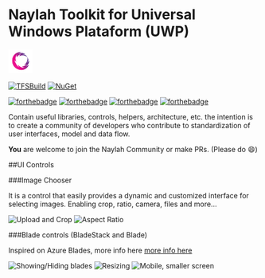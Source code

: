 
# Naylah Toolkit for Universal Windows Plataform (UWP)

<img src="https://raw.githubusercontent.com/NaylahProject/Naylah.Toolkit.UWP/master/NaylahLogo.png" width="48">

[![TFSBuild](https://softincloud.visualstudio.com/DefaultCollection/_apis/public/build/definitions/5b360ddf-7ff3-4c1d-93f6-2e82ed850c7e/43/badge)](https://softincloud.visualstudio.com/DefaultCollection/Naylah%20Services)
[![NuGet](https://img.shields.io/nuget/v/Naylah.Toolkit.UWP.svg?style=flat-square)](https://www.nuget.org/packages/Naylah.Toolkit.UWP/)

[![forthebadge](http://forthebadge.com/images/badges/built-with-love.svg)](http://forthebadge.com)
[![forthebadge](http://forthebadge.com/images/badges/contains-cat-gifs.svg)](http://forthebadge.com)
[![forthebadge](http://forthebadge.com/images/badges/designed-in-ms-paint.svg)](http://forthebadge.com)
[![forthebadge](http://forthebadge.com/images/badges/fuck-it-ship-it.svg)](http://forthebadge.com)

Contain useful libraries, controls, helpers, architecture, etc. the intention is to create a community of developers who contribute to standardization of user interfaces, model and data flow.

**You** are welcome to join the Naylah Community or make PRs. (Please do :smile:)

##UI Controls

###Image Chooser

It is a control that easily provides a dynamic and customized interface for selecting images. Enabling crop, ratio, camera, files and more...

![Upload and Crop](http://imgur.com/mhmiwa0.gif)
![Aspect Ratio](http://i.imgur.com/PnyDD4o.gif)


###Blade controls (BladeStack and Blade)

Inspired on Azure Blades, more info here [more info here](http://bit.ly/bladecontrolsforuwp)

![Showing/Hiding blades](http://i.imgur.com/RSVwysW.gif)
![Resizing](http://i.imgur.com/KTt9vI4.gif)
![Mobile, smaller screen](http://i.imgur.com/MYNfSrO.gif)
